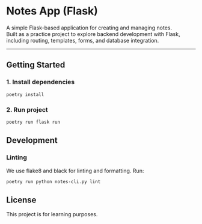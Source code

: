 # Notes App (Flask)

A simple Flask-based application for creating and managing notes.  
Built as a practice project to explore backend development with Flask, including routing, templates, forms, and database integration.

---

## Getting Started

### 1. Install dependencies
```
poetry install
```
### 2. Run project
```
poetry run flask run
```
## Development
### Linting
We use flake8 and black for linting and formatting. Run:
```
poetry run python notes-cli.py lint
```
## License
This project is for learning purposes.
